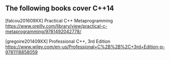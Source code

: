 The following books cover C++14
-------------------------------

[falcou201609XX] Practical C++ Metaprogramming
  https://www.oreilly.com/library/view/practical-c-metaprogramming/9781492042778/

[gregoire201409XX] Professional C++, 3rd Edition
https://www.wiley.com/en-us/Professional+C%2B%2B%2C+3rd+Edition-p-9781118858059
